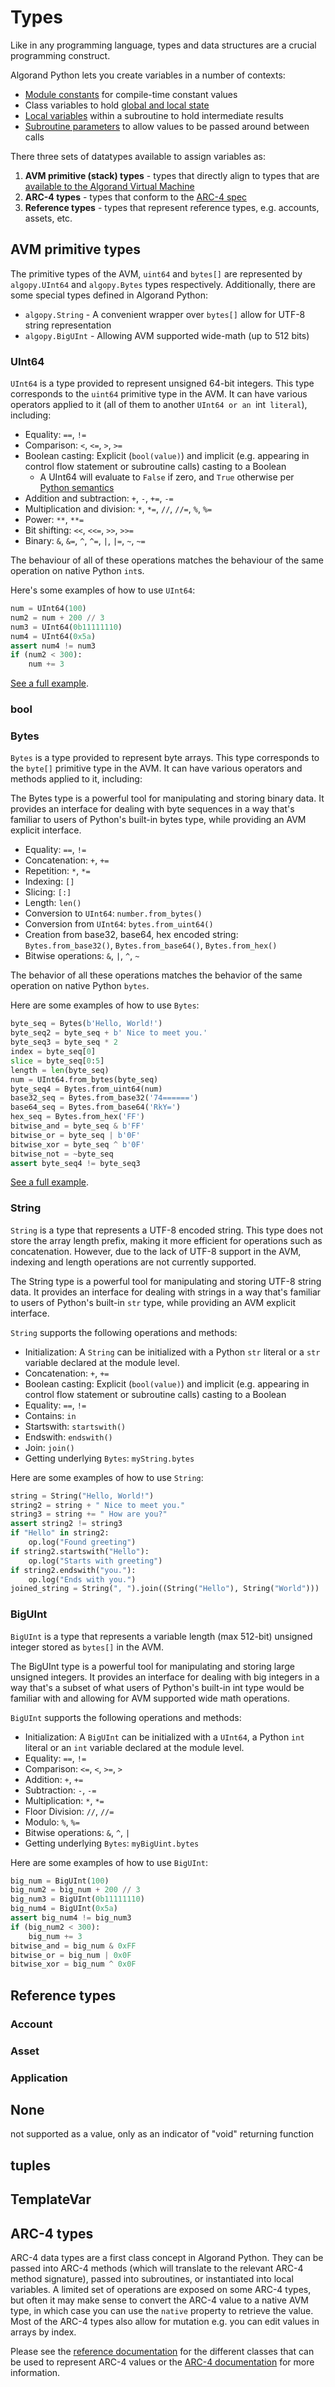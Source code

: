 # Types

Like in any programming language, types and data structures are a crucial programming construct.

Algorand Python lets you create variables in a number of contexts:

-   [Module constants](./lg-modules.md#module-constants) for compile-time constant values
-   Class variables to hold [global and local state](./lg-state.md)
-   [Local variables](#module-constants-and-local-variables) within a subroutine to hold intermediate results
-   [Subroutine parameters](./lg-structure.md#subroutines) to allow values to be passed around between calls

There three sets of datatypes available to assign variables as:

1. **AVM primitive (stack) types** - types that directly align to types that are [available to the Algorand Virtual Machine](https://developer.algorand.org/docs/get-details/dapps/avm/teal/specification/#stack-types)
2. **ARC-4 types** - types that conform to the [ARC-4 spec](https://github.com/algorandfoundation/ARCs/blob/main/ARCs/arc-0004.md)
3. **Reference types** - types that represent reference types, e.g. accounts, assets, etc.

## AVM primitive types

The primitive types of the AVM, `uint64` and `bytes[]` are represented by `algopy.UInt64` and
`algopy.Bytes` types respectively. Additionally, there are some special types defined in Algorand Python:

-   `algopy.String` - A convenient wrapper over `bytes[]` allow for UTF-8 string representation
-   `algopy.BigUInt` - Allowing AVM supported wide-math (up to 512 bits)

### UInt64

`UInt64` is a type provided to represent unsigned 64-bit integers. This type corresponds to the `uint64` primitive type in the AVM. It can have various operators applied to it (all of them to another `UInt64 or an `int` literal`), including:

-   Equality: `==`, `!=`
-   Comparison: `<`, `<=`, `>`, `>=`
-   Boolean casting: Explicit (`bool(value)`) and implicit (e.g. appearing in control flow statement or subroutine calls) casting to a Boolean
    -   A UInt64 will evaluate to `False` if zero, and `True` otherwise per [Python semantics](https://docs.python.org/3/reference/datamodel.html#emulating-numeric-types)
-   Addition and subtraction: `+`, `-`, `+=`, `-=`
-   Multiplication and division: `*`, `*=`, `//`, `//=`, `%`, `%=`
-   Power: `**`, `**=`
-   Bit shifting: `<<`, `<<=`, `>>`, `>>=`
-   Binary: `&`, `&=`, `^`, `^=`, `|`, `|=`, `~`, `~=`

The behaviour of all of these operations matches the behaviour of the same operation on native Python `int`s.

Here's some examples of how to use `UInt64`:

```python
num = UInt64(100)
num2 = num + 200 // 3
num3 = UInt64(0b11111110)
num4 = UInt64(0x5a)
assert num4 != num3
if (num2 < 300):
    num += 3
```

[See a full example](https://github.com/algorandfoundation/puya/blob/main/test_cases/stubs/uint64.py).

### bool

### Bytes

`Bytes` is a type provided to represent byte arrays. This type corresponds to the `byte[]` primitive type in the AVM. It can have various operators and methods applied to it, including:

The Bytes type is a powerful tool for manipulating and storing binary data. It provides an interface for dealing with byte sequences in a way that's familiar to users of Python's built-in bytes type, while providing an AVM explicit interface.

-   Equality: `==`, `!=`
-   Concatenation: `+`, `+=`
-   Repetition: `*`, `*=`
-   Indexing: `[]`
-   Slicing: `[:]`
-   Length: `len()`
-   Conversion to `UInt64`: `number.from_bytes()`
-   Conversion from `UInt64`: `bytes.from_uint64()`
-   Creation from base32, base64, hex encoded string: `Bytes.from_base32()`, `Bytes.from_base64()`, `Bytes.from_hex()`
-   Bitwise operations: `&`, `|`, `^`, `~`

The behavior of all these operations matches the behavior of the same operation on native Python `bytes`.

Here are some examples of how to use `Bytes`:

```python
byte_seq = Bytes(b'Hello, World!')
byte_seq2 = byte_seq + b' Nice to meet you.'
byte_seq3 = byte_seq * 2
index = byte_seq[0]
slice = byte_seq[0:5]
length = len(byte_seq)
num = UInt64.from_bytes(byte_seq)
byte_seq4 = Bytes.from_uint64(num)
base32_seq = Bytes.from_base32('74======')
base64_seq = Bytes.from_base64('RkY=')
hex_seq = Bytes.from_hex('FF')
bitwise_and = byte_seq & b'FF'
bitwise_or = byte_seq | b'0F'
bitwise_xor = byte_seq ^ b'0F'
bitwise_not = ~byte_seq
assert byte_seq4 != byte_seq3
```

[See a full example](https://github.com/algorandfoundation/puya/blob/main/test_cases/stubs/bytes.py).

### String

`String` is a type that represents a UTF-8 encoded string. This type does not store the array length prefix, making it more efficient for operations such as concatenation. However, due to the lack of UTF-8 support in the AVM, indexing and length operations are not currently supported.

The String type is a powerful tool for manipulating and storing UTF-8 string data. It provides an interface for dealing with strings in a way that's familiar to users of Python's built-in `str` type, while providing an AVM explicit interface.

`String` supports the following operations and methods:

-   Initialization: A `String` can be initialized with a Python `str` literal or a `str` variable declared at the module level.
-   Concatenation: `+`, `+=`
-   Boolean casting: Explicit (`bool(value)`) and implicit (e.g. appearing in control flow statement or subroutine calls) casting to a Boolean
-   Equality: `==`, `!=`
-   Contains: `in`
-   Startswith: `startswith()`
-   Endswith: `endswith()`
-   Join: `join()`
-   Getting underlying `Bytes`: `myString.bytes`

Here are some examples of how to use `String`:

```python
string = String("Hello, World!")
string2 = string + " Nice to meet you."
string3 = string += " How are you?"
assert string2 != string3
if "Hello" in string2:
    op.log("Found greeting")
if string2.startswith("Hello"):
    op.log("Starts with greeting")
if string2.endswith("you."):
    op.log("Ends with you.")
joined_string = String(", ").join((String("Hello"), String("World")))
```

### BigUInt

`BigUInt` is a type that represents a variable length (max 512-bit) unsigned integer stored as `bytes[]` in the AVM.

The BigUInt type is a powerful tool for manipulating and storing large unsigned integers. It provides an interface for dealing with big integers in a way that's a subset of what users of Python's built-in int type would be familiar with and allowing for AVM supported wide math operations.

`BigUInt` supports the following operations and methods:

-   Initialization: A `BigUInt` can be initialized with a `UInt64`, a Python `int` literal or an `int` variable declared at the module level.
-   Equality: `==`, `!=`
-   Comparison: `<=`, `<`, `>=`, `>`
-   Addition: `+`, `+=`
-   Subtraction: `-`, `-=`
-   Multiplication: `*`, `*=`
-   Floor Division: `//`, `//=`
-   Modulo: `%`, `%=`
-   Bitwise operations: `&`, `^`, `|`
-   Getting underlying `Bytes`: `myBigUint.bytes`

Here are some examples of how to use `BigUInt`:

```python
big_num = BigUInt(100)
big_num2 = big_num + 200 // 3
big_num3 = BigUInt(0b11111110)
big_num4 = BigUInt(0x5a)
assert big_num4 != big_num3
if (big_num2 < 300):
    big_num += 3
bitwise_and = big_num & 0xFF
bitwise_or = big_num | 0x0F
bitwise_xor = big_num ^ 0x0F
```
## Reference types

### Account

### Asset

### Application

## None
not supported as a value, only as an indicator of "void" returning function

## tuples

## TemplateVar

## ARC-4 types

ARC-4 data types are a first class concept in Algorand Python. They can be passed into ARC-4 methods (which will translate to the relevant ARC-4 method signature), passed into subroutines, or instantiated into local variables. A limited set of operations are exposed on some ARC-4 types, but often it may make sense to convert the ARC-4 value to a native AVM type, in which case you can use the `native` property to retrieve the value. Most of the ARC-4 types also allow for mutation e.g. you can edit values in arrays by index.

Please see the [reference documentation](./api-algopy.arc4.md) for the different classes that can be used to represent ARC-4 values or the [ARC-4 documentation](./lg-arc4.md) for more information.
